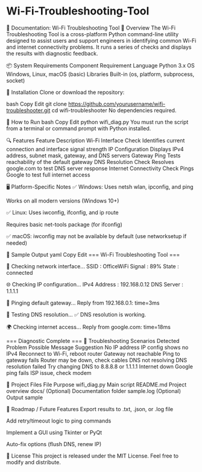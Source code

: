 # Wi-Fi-Troubleshooting-Tool

📘 Documentation: Wi-Fi Troubleshooting Tool
📝 Overview
The Wi-Fi Troubleshooting Tool is a cross-platform Python command-line utility designed to assist users and support engineers in identifying common Wi-Fi and internet connectivity problems. It runs a series of checks and displays the results with diagnostic feedback.

📦 System Requirements
Component	Requirement
Language	Python 3.x
OS	Windows, Linux, macOS (basic)
Libraries	Built-in (os, platform, subprocess, socket)

🔧 Installation
Clone or download the repository:

bash
Copy
Edit
git clone https://github.com/yourusername/wifi-troubleshooter.git
cd wifi-troubleshooter
No dependencies required.

🚀 How to Run
bash
Copy
Edit
python wifi_diag.py
You must run the script from a terminal or command prompt with Python installed.

🔍 Features
Feature	Description
Wi-Fi Interface Check	Identifies current connection and interface signal strength
IP Configuration	Displays IPv4 address, subnet mask, gateway, and DNS servers
Gateway Ping	Tests reachability of the default gateway
DNS Resolution Check	Resolves google.com to test DNS server response
Internet Connectivity Check	Pings Google to test full internet access

🖥️ Platform-Specific Notes
✅ Windows:
Uses netsh wlan, ipconfig, and ping

Works on all modern versions (Windows 10+)

✅ Linux:
Uses iwconfig, ifconfig, and ip route

Requires basic net-tools package (for ifconfig)

✅ macOS:
iwconfig may not be available by default (use networksetup if needed)

📸 Sample Output
yaml
Copy
Edit
=== Wi-Fi Troubleshooting Tool ===

📡 Checking network interface...
SSID : OfficeWiFi
Signal : 89%
State : connected

🌐 Checking IP configuration...
IPv4 Address : 192.168.0.12
DNS Server : 1.1.1.1

📶 Pinging default gateway...
Reply from 192.168.0.1: time=3ms

🧭 Testing DNS resolution...
✅ DNS resolution is working.

🌍 Checking internet access...
Reply from google.com: time=18ms

=== Diagnostic Complete ===
🧪 Troubleshooting Scenarios Detected
Problem	Possible Message	Suggestion
No IP address	IP config shows no IPv4	Reconnect to Wi-Fi, reboot router
Gateway not reachable	Ping to gateway fails	Router may be down, check cables
DNS not resolving	DNS resolution failed	Try changing DNS to 8.8.8.8 or 1.1.1.1
Internet down	Google ping fails	ISP issue, check modem

📁 Project Files
File	Purpose
wifi_diag.py	Main script
README.md	Project overview
docs/	(Optional) Documentation folder
sample.log	(Optional) Output sample

📌 Roadmap / Future Features
Export results to .txt, .json, or .log file

Add retry/timeout logic to ping commands

Implement a GUI using Tkinter or PyQt

Auto-fix options (flush DNS, renew IP)

📄 License
This project is released under the MIT License. Feel free to modify and distribute.
